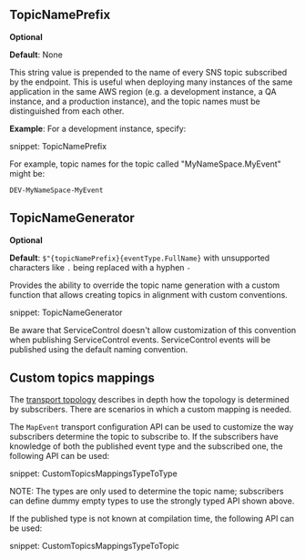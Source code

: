 ## TopicNamePrefix

**Optional**

**Default**: None

This string value is prepended to the name of every SNS topic subscribed by the endpoint. This is useful when deploying many instances of the same application in the same AWS region (e.g. a development instance, a QA instance, and a production instance), and the topic names must be distinguished from each other.

**Example**: For a development instance, specify:

snippet: TopicNamePrefix

For example, topic names for the topic called "MyNameSpace.MyEvent" might be:

```
DEV-MyNameSpace-MyEvent
```

## TopicNameGenerator

**Optional**

**Default**: `$"{topicNamePrefix}{eventType.FullName}` with unsupported characters like `.` being replaced with a hyphen `-`

Provides the ability to override the topic name generation with a custom function that allows creating topics in alignment with custom conventions.

snippet: TopicNameGenerator

Be aware that ServiceControl doesn't allow customization of this convention when publishing ServiceControl events. ServiceControl events will be published using the default naming convention.

## Custom topics mappings

The [transport topology](topology.md#sqs-publishsubscribe) describes in depth how the topology is determined by subscribers. There are scenarios in which a custom mapping is needed.

The `MapEvent` transport configuration API can be used to customize the way subscribers determine the topic to subscribe to. If the subscribers have knowledge of both the published event type and the subscribed one, the following API can be used:

snippet: CustomTopicsMappingsTypeToType

NOTE: The types are only used to determine the topic name; subscribers can define dummy empty types to use the strongly typed API shown above.

If the published type is not known at compilation time, the following API can be used:

snippet: CustomTopicsMappingsTypeToTopic
